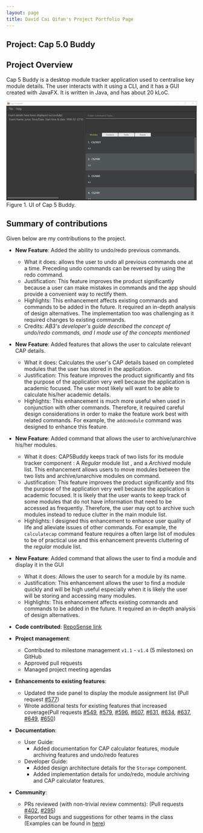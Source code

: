 ```yaml
---
layout: page
title: David Cai Qifan's Project Portfolio Page
---
```


## Project: Cap 5.0 Buddy

## Project Overview
Cap 5 Buddy is a desktop module tracker application used to centralise key module details. The user interacts with it using a CLI, and it has a GUI created with JavaFX. It is written in Java, and has about 20 kLoC.

![Ui](../images/Ui.png)
Figure 1. UI of Cap 5 Buddy.

## Summary of contributions
Given below are my contributions to the project.

* **New Feature**: Added the ability to undo/redo previous commands.
  * What it does: allows the user to undo all previous commands one at a time. Preceding undo commands can be reversed by using the redo command.
  * Justification: This feature improves the product significantly because a user can make mistakes in commands and the app should provide a convenient way to rectify them.
  * Highlights: This enhancement affects existing commands and commands to be added in the future. It required an in-depth analysis of design alternatives. The implementation too was challenging as it required changes to existing commands.
  * Credits: *AB3's developer's guide described the concept of undo/redo commands, and I made use of the concepts mentioned*

* **New Feature**: Added features that allows the user to calculate relevant CAP details.
  * What it does: Calculates the user's CAP details based on completed modules that the user has stored in the application.
  * Justification: This feature improves the product significantly and fits the purpose of the application very well because the application is academic focused. The user most likely will want to be able to calculate his/her academic details.
  * Highlights: This enhancement is much more useful when used in conjunction with other commands. Therefore, it required careful design considerations in order to make the feature work best with related commands. For example, the `addcmodule` command was designed to enhance this feature.

* **New Feature**: Added command that allows the user to archive/unarchive his/her modules.
  * What it does: CAP5Buddy keeps track of two lists for its module tracker component : A _Regular_ module list , and a _Archived_ module list. This enhancement allows users to move modules between the two lists and archive/unarchive modules on command.
  * Justification: This feature improves the product significantly and fits the purpose of the application very well because the application is academic focused. It is likely that the user wants to keep track of some modules that do not have information that need to be accessed as frequently. Therefore, the user may opt to archive such modules instead to reduce clutter in the main module list.
  * Highlights: I designed this enhancement to enhance user quality of life and alleviate issues of other commands. For example, the `calculatecap` command feature requires a often large list of modules to be of practical use and this enhancement prevents cluttering of the _regular_ module list.
  
* **New Feature**: Added command that allows the user to find a module and display it in the GUI
  * What it does: Allows the user to search for a module by its name.
  * Justification: This enhancement allows the user to find a module quickly and will be high useful especially when it is likely the user will be storing and accessing many modules.
  * Highlights: This enhancement affects existing commands and commands to be added in the future. It required an in-depth analysis of design alternatives. 

* **Code contributed**: [RepoSense link](https://nus-cs2103-ay2021s1.github.io/tp-dashboard/#breakdown=true&search=davidcaiqifan)

* **Project management**:
  * Contributed to milestone management `v1.1` - `v1.4` (5 milestones) on GitHub
  * Approved pull requests
  * Managed project meeting agendas
  
* **Enhancements to existing features**:
  * Updated the side panel to display the module assignment list (Pull request [\#577]())
  * Wrote additional tests for existing features that increased coverage(Pull requests [\#549](), [\#579](), [\#596](), [\#607](), [\#631](), 
  [\#634](), [\#637](), [\#649](), [\#650]())
  
* **Documentation**:
  * User Guide:
    * Added documentation for CAP calculator features, module archiving features and undo/redo features
  * Developer Guide:
    * Added design architecture details for the `Storage` component.
    * Added implementation details for undo/redo, module archiving and CAP calculator features.
   
* **Community**:
  * PRs reviewed (with non-trivial review comments): (Pull requests [\#402](), [\#295]())
  * Reported bugs and suggestions for other teams in the class (Examples can be found in [here](https://github.com/davidcaiqifan/ped/issues))

